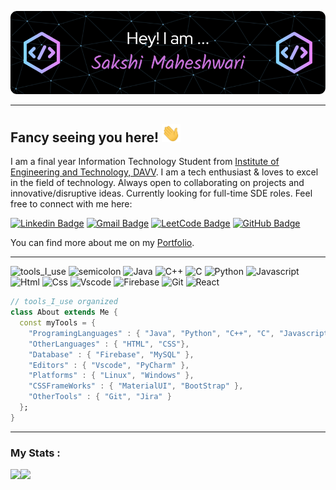 



![Header](./header.png)

<hr></hr>
 
 ## Fancy seeing you here! <img src="https://raw.githubusercontent.com/sakshimaheshwari3141/sakshimaheshwari3141/main/wave.gif" width="30">

I am a final year Information Technology Student from [Institute of Engineering and Technology, DAVV](https://www.ietdavv.edu.in/). I am a tech enthusiast & loves to excel in the field of technology. Always open to collaborating on projects and innovative/disruptive ideas. Currently looking for full-time SDE roles. Feel free to connect with me here:

[![Linkedin Badge](https://img.shields.io/badge/-sakshimaheshwari-blue?style=flat-square&logo=Linkedin&logoColor=white&link=https://www.linkedin.com/in/sakshimaheshwari1010/)](https://www.linkedin.com/in/sakshimaheshwari1010/)
[![Gmail Badge](https://img.shields.io/badge/-sakshimaheshwari3141@gmail.com-c14438?style=flat-square&logo=Gmail&logoColor=white&link=mailto:sakshimaheshwari3141@gmail.com)](mailto:sakshimaheshwari3141@gmail.com)
[![LeetCode Badge](https://img.shields.io/badge/-sakshimaheshwari-orange?style=flat-square&logo=Leetcode&logoColor=black&link=https://leetcode.com/sakshimaheshwari3141/)](https://leetcode.com/sakshimaheshwari3141/)
[![GitHub Badge](https://img.shields.io/badge/-sakshimaheshwari-grey?style=flat-square&logo=Github&logoColor=white&link=https://github.com/sakshimaheshwari3141)](https://github.com/sakshimaheshwari3141)

You can find more about me on my [Portfolio](https://sakshiportfolio.netlify.app/). 

<hr></hr>
 

![tools_I_use](https://img.shields.io/badge/-%F0%9F%9A%80%20Tools%20I%20use-black)
![semicolon](https://img.shields.io/badge/-%3A-white)
![Java](https://img.shields.io/badge/Java-ED8B00?style=flat&logo=java&logoColor=white)
![C++](https://img.shields.io/badge/C%2B%2B-00599C?style=flat&logo=c%2B%2B&logoColor=white)
![C](https://img.shields.io/badge/C-00599C?style=flat&logo=c&logoColor=white)
![Python](https://img.shields.io/badge/Python-FFD43B?style=flat&logo=python&logoColor=darkgreen)
![Javascript](https://img.shields.io/badge/JavaScript-323330?style=flat&logo=javascript&logoColor=F7DF1E)
![Html](https://img.shields.io/badge/HTML5-E34F26?style=flat&logo=html5&logoColor=white)
![Css](https://img.shields.io/badge/CSS3-1572B6?style=flat&logo=css3&logoColor=white)
![Vscode](https://img.shields.io/badge/Visual_Studio_Code-0078D4?style=flat&logo=visual%20studio%20code&logoColor=white)
![Firebase](https://img.shields.io/badge/firebase-ffca28?style=flat&logo=firebase&logoColor=black)
![Git](https://img.shields.io/badge/GIT-E44C30?style=flat&logo=git&logoColor=white)
![React](https://img.shields.io/badge/ReactJS-pink?style=flat&logo=react&logoColor=blue)


 
```dart
// tools_I_use organized
class About extends Me { 
  const myTools = {  
    "ProgramingLanguages" : { "Java", "Python", "C++", "C", "Javascript" },
    "OtherLanguages" : { "HTML", "CSS"},
    "Database" : { "Firebase", "MySQL" },
    "Editors" : { "Vscode", "PyCharm" },
    "Platforms" : { "Linux", "Windows" },
    "CSSFrameWorks" : { "MaterialUI", "BootStrap" },
    "OtherTools" : { "Git", "Jira" }
  };
}
```

---

### My Stats :


![](http://github-readme-streak-stats.herokuapp.com?user=sakshimaheshwari3141&theme=dark&background=000000)![](https://github-readme-stats.vercel.app/api?username=sakshimaheshwari3141&show_icons=true&theme=radical)

<!--
<a href="https://github.com/sakshimaheshwari3141">
  <img height="175px"  src="https://github-readme-stats.vercel.app/api?username=sakshimaheshwari3141&show_icons=true&theme=radical" />
  
</a>
<a href="https://github.com/sakshimaheshwari3141">
  
  <img height="175px"   src="http://github-readme-streak-stats.herokuapp.com?user=sakshimaheshwari3141&theme=dark&background=000000" />
</a>
->



<hr></hr>
<div align="center" >
<img src="https://raw.githubusercontent.com/sakshimaheshwari3141/sakshimaheshwari3141/main/dino.gif" href="https://github.com/sakshimaheshwari3141" width="100%"/><br>
<img src="https://raw.githubusercontent.com/sakshimaheshwari3141/sakshimaheshwari3141/main/dark.gif"  width="60%"/>

</div>

